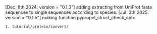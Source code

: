 [Dec. 8th 2024: version = "0.1.3"] adding extracting from UniProt fasta sequences to single sequences according to species.
[Jul. 3th 2025: version = "0.1.5"] making function pypropel_struct_check_cplx
    
    1. tutorial/protein/convert/